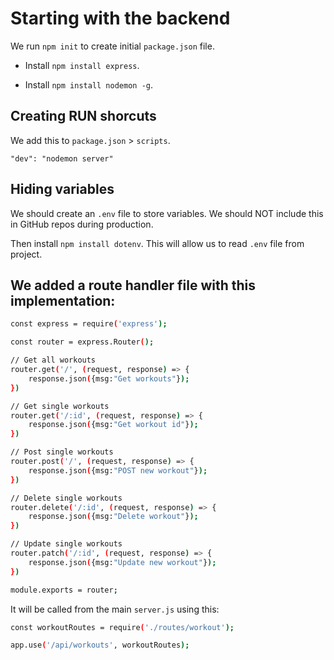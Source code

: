 # Starting with the backend

We run `npm init` to create initial `package.json` file.

- Install `npm install express`.

- Install `npm install nodemon -g`.

## Creating RUN shorcuts

We add this to `package.json` > `scripts`.

`"dev": "nodemon server"`


## Hiding variables

We should create an `.env` file to store variables. We should NOT include this in GitHub repos during production.

Then install `npm install dotenv`. This will allow us to read `.env` file from project.


## We added a route handler file with this implementation:

```bash
const express = require('express');

const router = express.Router();

// Get all workouts
router.get('/', (request, response) => {
    response.json({msg:"Get workouts"});
})

// Get single workouts
router.get('/:id', (request, response) => {
    response.json({msg:"Get workout id"});
})

// Post single workouts
router.post('/', (request, response) => {
    response.json({msg:"POST new workout"});
})

// Delete single workouts
router.delete('/:id', (request, response) => {
    response.json({msg:"Delete workout"});
})

// Update single workouts
router.patch('/:id', (request, response) => {
    response.json({msg:"Update new workout"});
})

module.exports = router;
```

It will  be called from the main `server.js` using this:

```bash
const workoutRoutes = require('./routes/workout');

app.use('/api/workouts', workoutRoutes);
```